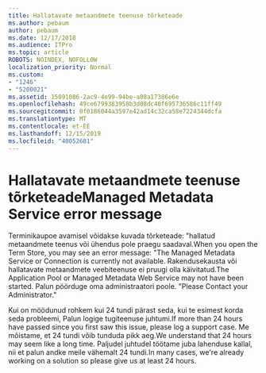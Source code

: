 ```yaml
---
title: Hallatavate metaandmete teenuse tõrketeade
ms.author: pebaum
author: pebaum
ms.date: 12/17/2018
ms.audience: ITPro
ms.topic: article
ROBOTS: NOINDEX, NOFOLLOW
localization_priority: Normal
ms.custom:
- "1246"
- "5200021"
ms.assetid: 15091086-2ac9-4e99-94be-a08a17386e6e
ms.openlocfilehash: 49ce6799383958b3d08dc40f695736586c11ff49
ms.sourcegitcommit: 0f0186044a3597e42ad14c32ca58e7224344dcfa
ms.translationtype: MT
ms.contentlocale: et-EE
ms.lasthandoff: 12/15/2019
ms.locfileid: "40052681"
---
```

# <a name="managed-metadata-service-error-message"></a><span data-ttu-id="805f2-102">Hallatavate metaandmete teenuse tõrketeade</span><span class="sxs-lookup"><span data-stu-id="805f2-102">Managed Metadata Service error message</span></span>

<span data-ttu-id="805f2-103">Terminikaupoe avamisel võidakse kuvada tõrketeade: "hallatud metaandmete teenus või ühendus pole praegu saadaval.</span><span class="sxs-lookup"><span data-stu-id="805f2-103">When you open the Term Store, you may see an error message: "The Managed Metadata Service or Connection is currently not available.</span></span> <span data-ttu-id="805f2-104">Rakendusekausta või hallatavate metaandmete veebiteenuse ei pruugi olla käivitatud.</span><span class="sxs-lookup"><span data-stu-id="805f2-104">The Application Pool or Managed Metadata Web Service may not have been started.</span></span> <span data-ttu-id="805f2-105">Palun pöörduge oma administraatori poole. "</span><span class="sxs-lookup"><span data-stu-id="805f2-105">Please Contact your Administrator."</span></span>
  
<span data-ttu-id="805f2-106">Kui on möödunud rohkem kui 24 tundi pärast seda, kui te esimest korda seda probleemi, Palun logige tugiteenuse juhtumi.</span><span class="sxs-lookup"><span data-stu-id="805f2-106">If more than 24 hours have passed since you first saw this issue, please log a support case.</span></span> <span data-ttu-id="805f2-107">Me mõistame, et 24 tundi võib tunduda pikk aeg.</span><span class="sxs-lookup"><span data-stu-id="805f2-107">We understand that 24 hours may seem like a long time.</span></span> <span data-ttu-id="805f2-108">Paljudel juhtudel töötame juba lahenduse kallal, nii et palun andke meile vähemalt 24 tundi.</span><span class="sxs-lookup"><span data-stu-id="805f2-108">In many cases, we're already working on a solution so please give us at least 24 hours.</span></span>
  